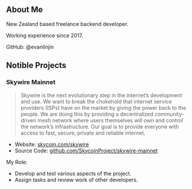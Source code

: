 ## About Me

New Zealand based freelance backend developer.

Working experience since 2017.

GitHub: @evanlinjin

## Notible Projects

### Skywire Mainnet

> Skywire is the next evolutionary step in the internet’s development and use. We want to break the  chokehold that internet service providers (ISPs) have on the market by giving the power back to the  people. We are doing this by providing a decentralized community-driven mesh network where users  themselves will own and control the network’s infrastructure. Our goal is to provide everyone with access  to fast, secure, private and reliable internet.

- Website: [skycoin.com/skywire](https://www.skycoin.com/skywire)
- Source Code: [github.com/SkycoinProject/skywire-mainnet](https://github.com/SkycoinProject/skywire-mainnet)

My Role:

- Develop and test various aspects of the project.
- Assign tasks and review work of other developers.